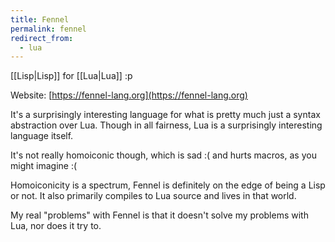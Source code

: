 ```yaml
---
title: Fennel
permalink: fennel
redirect_from:
  - lua
---
```


[[Lisp|Lisp]] for [[Lua|Lua]] :p

Website: [https://fennel-lang.org](https://fennel-lang.org)

It's a surprisingly interesting language for what is pretty much just a syntax abstraction over Lua. Though in all fairness, Lua is a surprisingly interesting language itself.

It's not really homoiconic though, which is sad :( and hurts macros, as you might imagine :(

Homoiconicity is a spectrum, Fennel is definitely on the edge of being a Lisp or not. It also primarily compiles to Lua source and lives in that world.

My real "problems" with Fennel is that it doesn't solve my problems with Lua, nor does it try to.
